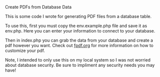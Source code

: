 Create PDFs from Database Data

This is some code I wrote for generating PDF files from a database table.

To use this, first you must copy the env.example.php file and save it as env.php.  Here you can enter your information to connect to your database.

Then in index.php you can grab the data from your database and create a pdf however you want.  Check out <a href="http://www.fpdf.org/">fpdf.org</a> for more information on how to customize your pdf.

Note, I intended to only use this on my local system so I was not worried about database security.  Be sure to impliment any security needs you may have!
